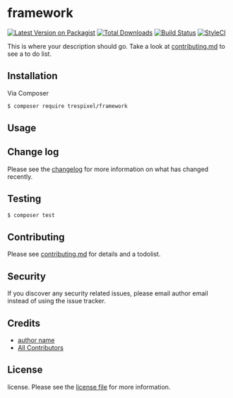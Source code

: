 # framework

[![Latest Version on Packagist][ico-version]][link-packagist]
[![Total Downloads][ico-downloads]][link-downloads]
[![Build Status][ico-travis]][link-travis]
[![StyleCI][ico-styleci]][link-styleci]

This is where your description should go. Take a look at [contributing.md](contributing.md) to see a to do list.

## Installation

Via Composer

``` bash
$ composer require trespixel/framework
```

## Usage

## Change log

Please see the [changelog](changelog.md) for more information on what has changed recently.

## Testing

``` bash
$ composer test
```

## Contributing

Please see [contributing.md](contributing.md) for details and a todolist.

## Security

If you discover any security related issues, please email author email instead of using the issue tracker.

## Credits

- [author name][link-author]
- [All Contributors][link-contributors]

## License

license. Please see the [license file](license.md) for more information.

[ico-version]: https://img.shields.io/packagist/v/trespixel/framework.svg?style=flat-square
[ico-downloads]: https://img.shields.io/packagist/dt/trespixel/framework.svg?style=flat-square
[ico-travis]: https://img.shields.io/travis/trespixel/framework/master.svg?style=flat-square
[ico-styleci]: https://styleci.io/repos/12345678/shield

[link-packagist]: https://packagist.org/packages/trespixel/framework
[link-downloads]: https://packagist.org/packages/trespixel/framework
[link-travis]: https://travis-ci.org/trespixel/framework
[link-styleci]: https://styleci.io/repos/12345678
[link-author]: https://github.com/trespixel
[link-contributors]: ../../contributors
